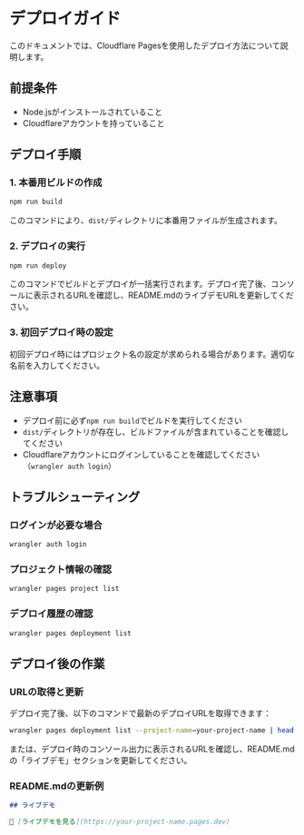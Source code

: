 # デプロイガイド

このドキュメントでは、Cloudflare Pagesを使用したデプロイ方法について説明します。

## 前提条件

- Node.jsがインストールされていること
- Cloudflareアカウントを持っていること

## デプロイ手順

### 1. 本番用ビルドの作成

```bash
npm run build
```

このコマンドにより、`dist/`ディレクトリに本番用ファイルが生成されます。

### 2. デプロイの実行

```bash
npm run deploy
```

このコマンドでビルドとデプロイが一括実行されます。デプロイ完了後、コンソールに表示されるURLを確認し、README.mdのライブデモURLを更新してください。

### 3. 初回デプロイ時の設定

初回デプロイ時にはプロジェクト名の設定が求められる場合があります。適切な名前を入力してください。

## 注意事項

- デプロイ前に必ず`npm run build`でビルドを実行してください
- `dist/`ディレクトリが存在し、ビルドファイルが含まれていることを確認してください
- Cloudflareアカウントにログインしていることを確認してください（`wrangler auth login`）

## トラブルシューティング

### ログインが必要な場合

```bash
wrangler auth login
```

### プロジェクト情報の確認

```bash
wrangler pages project list
```

### デプロイ履歴の確認

```bash
wrangler pages deployment list
```

## デプロイ後の作業

### URLの取得と更新

デプロイ完了後、以下のコマンドで最新のデプロイURLを取得できます：

```bash
wrangler pages deployment list --project-name=your-project-name | head -n 2
```

または、デプロイ時のコンソール出力に表示されるURLを確認し、README.mdの「ライブデモ」セクションを更新してください。

### README.mdの更新例

```markdown
## ライブデモ

🚀 [ライブデモを見る](https://your-project-name.pages.dev)
```